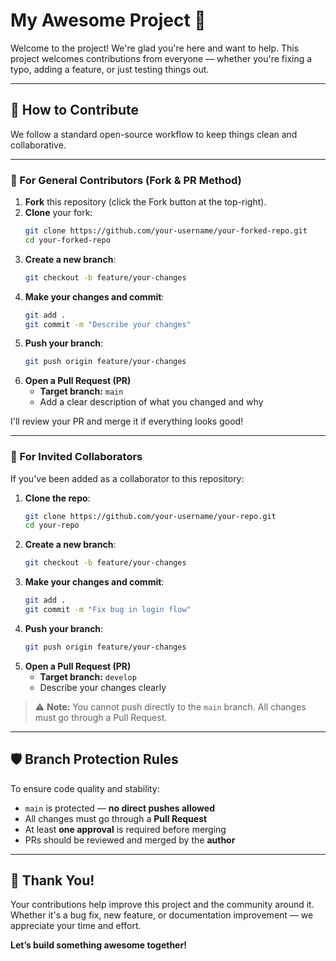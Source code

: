 # My Awesome Project 🚀

Welcome to the project! We're glad you're here and want to help. This project welcomes contributions from everyone — whether you're fixing a typo, adding a feature, or just testing things out.

---

## 🧾 How to Contribute

We follow a standard open-source workflow to keep things clean and collaborative.

---

### 🔁 For General Contributors (Fork & PR Method)

1. **Fork** this repository (click the Fork button at the top-right).
2. **Clone** your fork:
   ```bash
   git clone https://github.com/your-username/your-forked-repo.git
   cd your-forked-repo
   ```
3. **Create a new branch**:
   ```bash
   git checkout -b feature/your-changes
   ```
4. **Make your changes and commit**:
   ```bash
   git add .
   git commit -m "Describe your changes"
   ```
5. **Push your branch**:
   ```bash
   git push origin feature/your-changes
   ```
6. **Open a Pull Request (PR)**
   - **Target branch:** `main`
   - Add a clear description of what you changed and why

I'll review your PR and merge it if everything looks good!

---

### 👥 For Invited Collaborators

If you've been added as a collaborator to this repository:

1. **Clone the repo**:
   ```bash
   git clone https://github.com/your-username/your-repo.git
   cd your-repo
   ```
2. **Create a new branch**:
   ```bash
   git checkout -b feature/your-changes
   ```
3. **Make your changes and commit**:
   ```bash
   git add .
   git commit -m "Fix bug in login flow"
   ```
4. **Push your branch**:
   ```bash
   git push origin feature/your-changes
   ```
5. **Open a Pull Request (PR)**
   - **Target branch:** `develop`
   - Describe your changes clearly

> ⚠️ **Note:** You cannot push directly to the `main` branch. All changes must go through a Pull Request.

---

## 🛡 Branch Protection Rules

To ensure code quality and stability:

- `main` is protected — **no direct pushes allowed**
- All changes must go through a **Pull Request**
- At least **one approval** is required before merging
- PRs should be reviewed and merged by the **author**

---

## 🙌 Thank You!

Your contributions help improve this project and the community around it. Whether it's a bug fix, new feature, or documentation improvement — we appreciate your time and effort.

**Let’s build something awesome together!**
